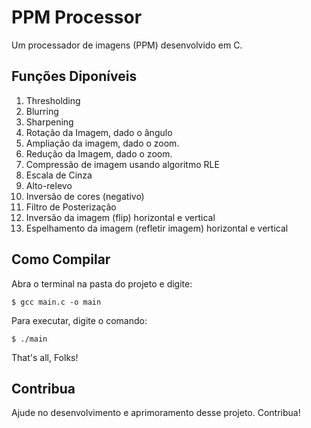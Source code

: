 # PPM Processor

Um processador de imagens (PPM) desenvolvido em C.


## Funções Diponíveis

1.  Thresholding
2.  Blurring
3.  Sharpening
4.  Rotação da Imagem, dado o ângulo
5.  Ampliação da imagem, dado o zoom.
6.  Redução da Imagem, dado o zoom.
7.  Compressão de imagem usando algoritmo RLE
8.  Escala de Cinza
9.  Alto-relevo
10. Inversão de cores (negativo)
11. Filtro de Posterização
12. Inversão da imagem (flip) horizontal e vertical
13. Espelhamento da imagem (refletir imagem)
    horizontal e vertical

## Como Compilar

Abra o terminal na pasta do projeto e digite:

```Shell
$ gcc main.c -o main
```
Para executar, digite o comando:

```Shell
$ ./main
```

That's all, Folks!

## Contribua

Ajude no desenvolvimento e aprimoramento desse projeto. Contribua!